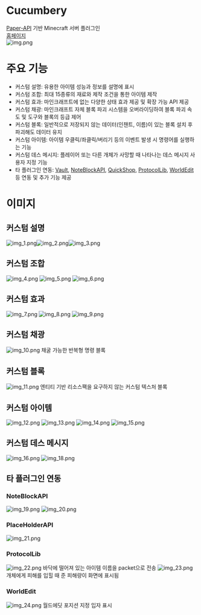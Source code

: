 # Cucumbery
[Paper-API](https://papermc.io/) 기반 Minecraft 서버 플러그인  
[홈페이지](https://cucumbery.com)  
![img.png](README_images/img.png)
# 주요 기능
- 커스텀 설명: 유용한 아이템 성능과 정보를 설명에 표시
- 커스텀 조합: 최대 15종류의 재료와 제작 조건을 통한 아이템 제작
- 커스텀 효과: 마인크래프트에 없는 다양한 상태 효과 제공 및 확장 가능 API 제공
- 커스텀 채광: 마인크래프트 자체 블록 파괴 시스템을 오버라이딩하여 블록 파괴 속도 및 도구와 블록의 등급 제어
- 커스텀 블록: 일반적으로 저장되지 않는 데이터(인챈트, 이름)이 있는 블록 설치 후 파괴해도 데이터 유지
- 커스텀 아이템: 아이템 우클릭/좌클릭/버리기 등의 이벤트 발생 시 명령어를 실행하는 기능
- 커스텀 데스 메시지: 플레이어 또는 다른 개체가 사망할 때 나타나는 데스 메시지 사용자 지정 기능
- 타 플러그인 연동: [Vault](https://www.spigotmc.org/resources/vault.34315/),
[NoteBlockAPI](https://www.spigotmc.org/resources/noteblockapi.19287/),
[QuickShop](https://www.spigotmc.org/resources/quickshop-reremake-1-20-2-ready-multi-currency.62575/),
[ProtocolLib](https://www.spigotmc.org/resources/protocollib.1997/),
[WorldEdit](https://github.com/EngineHub/WorldEdit/) 등 연동 및 추가 기능 제공
# 이미지
## 커스텀 설명
![img_1.png](README_images/img_1.png)![img_2.png](README_images/img_2.png)![img_3.png](README_images/img_3.png)
## 커스텀 조합
![img_4.png](README_images/img_4.png)
![img_5.png](README_images/img_5.png)
![img_6.png](README_images/img_6.png)
## 커스텀 효과
![img_7.png](README_images/img_7.png)
![img_8.png](README_images/img_8.png)
![img_9.png](README_images/img_9.png)
## 커스텀 채광
![img_10.png](README_images/img_10.png)
채굴 가능한 반복형 명령 블록
## 커스텀 블록
![img_11.png](README_images/img_11.png)
엔티티 기반 리소스팩을 요구하지 않는 커스텀 텍스처 블록
## 커스텀 아이템
![img_12.png](README_images/img_12.png)
![img_13.png](README_images/img_13.png)
![img_14.png](README_images/img_14.png)
![img_15.png](README_images/img_15.png)
## 커스텀 데스 메시지
![img_16.png](README_images/img_16.png)
![img_18.png](README_images/img_18.png)
## 타 플러그인 연동
### NoteBlockAPI
![img_19.png](README_images/img_19.png)
![img_20.png](README_images/img_20.png)
### PlaceHolderAPI
![img_21.png](README_images/img_21.png)
### ProtocolLib
![img_22.png](README_images/img_22.png)
바닥에 떨어져 있는 아이템 이름을 packet으로 전송
![img_23.png](README_images/img_23.png)  
개체에게 피해를 입힐 때 준 피해량이 화면에 표시됨
### WorldEdit
![img_24.png](README_images/img_24.png)
월드에딧 포지션 지정 입자 표시
